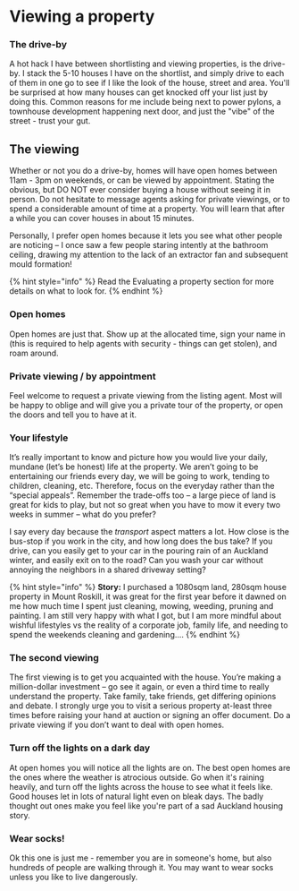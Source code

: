 # Viewing a property

### The drive-by

A hot hack I have between shortlisting and viewing properties, is the drive-by. I stack the 5-10 houses I have on the shortlist, and simply drive to each of them in one go to see if I like the look of the house, street and area. You'll be surprised at how many houses can get knocked off your list just by doing this. Common reasons for me include being next to power pylons, a townhouse development happening next door, and just the "vibe" of the street - trust your gut.

## The viewing

Whether or not you do a drive-by, homes will have open homes between 11am - 3pm on weekends, or can be viewed by appointment. Stating the obvious, but DO NOT ever consider buying a house without seeing it in person. Do not hesitate to message agents asking for private viewings, or to spend a considerable amount of time at a property. You will learn that after a while you can cover houses in about 15 minutes.

Personally, I prefer open homes because it lets you see what other people are noticing – I once saw a few people staring intently at the bathroom ceiling, drawing my attention to the lack of an extractor fan and subsequent mould formation!

{% hint style="info" %}
Read the Evaluating a property section for more details on what to look for.
{% endhint %}

### Open homes

Open homes are just that. Show up at the allocated time, sign your name in (this is required to help agents with security - things can get stolen), and roam around.&#x20;

### Private viewing / by appointment

Feel welcome to request a private viewing from the listing agent. Most will be happy to oblige and will give you a private tour of the property, or open the doors and tell you to have at it.&#x20;

### Your lifestyle

It’s really important to know and picture how you would live your daily, mundane (let’s be honest) life at the property. We aren’t going to be entertaining our friends every day, we will be going to work, tending to children, cleaning, etc. Therefore, focus on the everyday rather than the “special appeals”. Remember the trade-offs too – a large piece of land is great for kids to play, but not so great when you have to mow it every two weeks in summer – what do you prefer?

I say every day because the _transport_ aspect matters a lot. How close is the bus-stop if you work in the city, and how long does the bus take? If you drive, can you easily get to your car in the pouring rain of an Auckland winter, and easily exit on to the road? Can you wash your car without annoying the neighbors in a shared driveway setting?

{% hint style="info" %}
**Story:** I purchased a 1080sqm land, 280sqm house property in Mount Roskill, it was great for the first year before it dawned on me how much time I spent just cleaning, mowing, weeding, pruning and painting. I am still very happy with what I got, but I am more mindful about wishful lifestyles vs the reality of a corporate job, family life, and needing to spend the weekends cleaning and gardening....
{% endhint %}

### The second viewing

The first viewing is to get you acquainted with the house. You’re making a million-dollar investment – go see it again, or even a third time to really understand the property. Take family, take friends, get differing opinions and debate. I strongly urge you to visit a serious property at-least three times before raising your hand at auction or signing an offer document. Do a private viewing if you don’t want to deal with open homes.

### Turn off the lights on a dark day

At open homes you will notice all the lights are on. The best open homes are the ones where the weather is atrocious outside. Go when it's raining heavily, and turn off the lights across the house to see what it feels like. Good houses let in lots of natural light even on bleak days. The badly thought out ones make you feel like you're part of a sad Auckland housing story.

### Wear socks!

Ok this one is just me - remember you are in someone's home, but also hundreds of people are walking through it. You may want to wear socks unless you like to live dangerously.&#x20;
